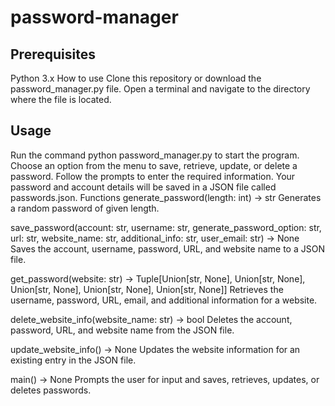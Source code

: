 # password-manager
## Prerequisites
Python 3.x
How to use
Clone this repository or download the password_manager.py file.
Open a terminal and navigate to the directory where the file is located.
## Usage
Run the command python password_manager.py to start the program.
Choose an option from the menu to save, retrieve, update, or delete a password.
Follow the prompts to enter the required information.
Your password and account details will be saved in a JSON file called passwords.json.
Functions
generate_password(length: int) -> str
Generates a random password of given length.

save_password(account: str, username: str, generate_password_option: str, url: str, website_name: str, additional_info: str, user_email: str) -> None
Saves the account, username, password, URL, and website name to a JSON file.

get_password(website: str) -> Tuple[Union[str, None], Union[str, None], Union[str, None], Union[str, None], Union[str, None]]
Retrieves the username, password, URL, email, and additional information for a website.

delete_website_info(website_name: str) -> bool
Deletes the account, password, URL, and website name from the JSON file.

update_website_info() -> None
Updates the website information for an existing entry in the JSON file.

main() -> None
Prompts the user for input and saves, retrieves, updates, or deletes passwords.
